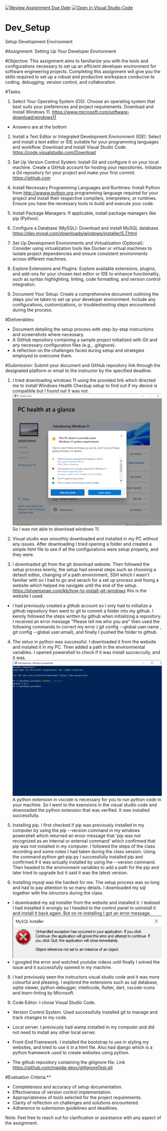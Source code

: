 [![Review Assignment Due Date](https://classroom.github.com/assets/deadline-readme-button-22041afd0340ce965d47ae6ef1cefeee28c7c493a6346c4f15d667ab976d596c.svg)](https://classroom.github.com/a/vbnbTt5m)
[![Open in Visual Studio Code](https://classroom.github.com/assets/open-in-vscode-2e0aaae1b6195c2367325f4f02e2d04e9abb55f0b24a779b69b11b9e10269abc.svg)](https://classroom.github.com/online_ide?assignment_repo_id=15278513&assignment_repo_type=AssignmentRepo)
# Dev_Setup
Setup Development Environment

#Assignment: Setting Up Your Developer Environment

#Objective:
This assignment aims to familiarize you with the tools and configurations necessary to set up an efficient developer environment for software engineering projects. Completing this assignment will give you the skills required to set up a robust and productive workspace conducive to coding, debugging, version control, and collaboration.

#Tasks:

1. Select Your Operating System (OS):
   Choose an operating system that best suits your preferences and project requirements. Download and Install Windows 11. https://www.microsoft.com/software-download/windows11
- Answers are at the bottom




2. Install a Text Editor or Integrated Development Environment (IDE):
   Select and install a text editor or IDE suitable for your programming languages and workflow. Download and Install Visual Studio Code. https://code.visualstudio.com/Download
3. Set Up Version Control System:
   Install Git and configure it on your local machine. Create a GitHub account for hosting your repositories. Initialize a Git repository for your project and make your first commit. https://github.com

4. Install Necessary Programming Languages and Runtimes:
  Install Python from http://wwww.python.org programming language required for your project and install their respective compilers, interpreters, or runtimes. Ensure you have the necessary tools to build and execute your code.

5. Install Package Managers:
   If applicable, install package managers like pip (Python).

6. Configure a Database (MySQL):
   Download and install MySQL database. https://dev.mysql.com/downloads/windows/installer/5.7.html

7. Set Up Development Environments and Virtualization (Optional):
   Consider using virtualization tools like Docker or virtual machines to isolate project dependencies and ensure consistent environments across different machines.

8. Explore Extensions and Plugins:
   Explore available extensions, plugins, and add-ons for your chosen text editor or IDE to enhance functionality, such as syntax highlighting, linting, code formatting, and version control integration.

9. Document Your Setup:
    Create a comprehensive document outlining the steps you've taken to set up your developer environment. Include any configurations, customizations, or troubleshooting steps encountered during the process. 

#Deliverables:
- Document detailing the setup process with step-by-step instructions and screenshots where necessary.
- A GitHub repository containing a sample project initialized with Git and any necessary configuration files (e.g., .gitignore).
- A reflection on the challenges faced during setup and strategies employed to overcome them.

#Submission:
Submit your document and GitHub repository link through the designated platform or email to the instructor by the specified deadline.

1. I tried downloading windows 11 using the provided link which directed me to install Windows Health Checkup setup to find out if my device is compatible but I found out it was not.
![alt text](<PC Health Check 16-Jun-24 4_29_09 PM.png>)
So I was not able to download windows 11.

2. Visual studio was smoothly downloaded and installed in my PC without any issues. After downloading I tried opening a folder and created a simple html file to see if all the configurations were setup properly, and they were.

3. I downloaded git from the git download website. Then followed the setup process keenly, the setup had several steps such as choosing a default editor, changing of  a path environment, SSH which I wasn't familiar with so I had to go and serach for a set up process and foung a website which helped me navigate until the end of the setup. https://phoenixnap.com/kb/how-to-install-git-windows this is the website I used.
- I had previously created a github account so I only had to initialize a github repository then went to git to commit a folder into my github. I kennly followed the steps written by github when initializing a repository. I received an error message "Please tell me who you are" then used the following commands to correct my error ( git config --global user.name , git config --global user.email),  and finally I pushed the folder to github.

4. The setuo in python was successful. I downloaded it from the website and instaled it in my PC. Then added a path in the environmental variables. I opened powershell to check if it was install succeccully, and it was.
![alt text](<Administrator_ Windows PowerShell 19-Jun-24 5_50_11 PM.png>)
A python extension in vscode is necessary for you to run python code in your machine. So I went to the exensions in the visual studio code and downoaded the python extension that was verified. It was installed successfully.


5. Installing pip. I first checked if pip was previously installed in my computer by using the pip --version command in my windows powershell which returned an eroor message that 'pip was not recognized as an internal or external command' which confirmed that pip was not installed in my computer. I followed the steps of the class recording and some notes I had taken during the class session. Using the command python get-pip.py I successfully installed pip and confirmed if it was actually installed by using the --version command. Then headed to the environment variables to add a path for the pip and later tried to upgrade but it said it was the latest version.

6. Installing mysql was the hardest for me. The setup process was so long and had to pay attention to so many details. I downloaded my sql together with the istructors during the class.
- I downloaded my sql installer from the website and installed it. I tealised I had installed it wrongly so I headed to the control panel to uninstall it and install it back again. But on re-installing I got an error message.
![alt text](<MySQL Installer 16-Jun-24 5_13_13 PM.png>)
- I googled the error and watched youtube videos until finally I solved the issue and it successfully opened in my machine.

8. I had previously seen the instructors visual studio code and it was more colourful and pleasing. I explored the extensions such as  sql database, sqlite viewer, python debugger, intellicode, flutter, dart, vscode-icons and learn-linting by Microsoft.

9. Code Editor: I chose Visual Studio Code.
- Version Control System. Used successfully installed git to manage and track changes to my code.
- Local server. I previously had wamp installed in my computer and did not need to install any other local server.
- Front-End Framework. I installed the bootstrap to use in styling my websites, and tried to use it in a html file. Also had django which is a python framework used to create websites using python.



- The github repository containing the gitignore file. Link https://github.com/magda-devc/gitIgnoreTest.git

#Evaluation Criteria:**
- Completeness and accuracy of setup documentation.
- Effectiveness of version control implementation.
- Appropriateness of tools selected for the project requirements.
- Clarity of reflection on challenges and solutions encountered.
- Adherence to submission guidelines and deadlines.

Note: Feel free to reach out for clarification or assistance with any aspect of the assignment.
